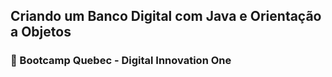 ## Criando um Banco Digital com Java e Orientação a Objetos
### 📎 Bootcamp Quebec -  Digital Innovation One

